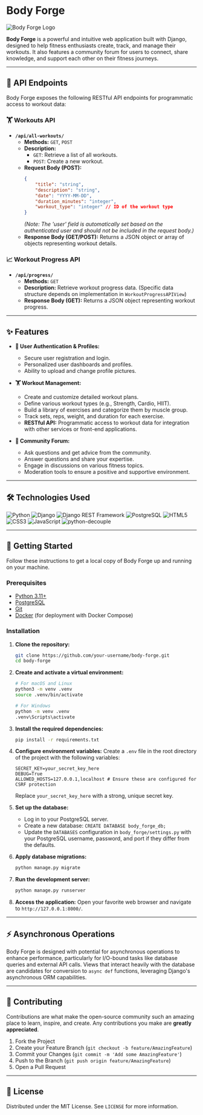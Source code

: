 # Body Forge

![Body Forge Logo](https://via.placeholder.com/150) <!-- Replace with your actual logo URL -->

**Body Forge** is a powerful and intuitive web application built with Django, designed to help fitness enthusiasts create, track, and manage their workouts. It also features a community forum for users to connect, share knowledge, and support each other on their fitness journeys.

---


## 🔌 API Endpoints

Body Forge exposes the following RESTful API endpoints for programmatic access to workout data:

### 🏋️ Workouts API

*   **`/api/all-workouts/`**
    *   **Methods:** `GET`, `POST`
    *   **Description:**
        *   `GET`: Retrieve a list of all workouts.
        *   `POST`: Create a new workout.
    *   **Request Body (POST):**
        ```json
        {
            "title": "string",
            "description": "string",
            "date": "YYYY-MM-DD",
            "duration_minutes": "integer",
            "workout_type": "integer" // ID of the workout type
        }
        ```
        *(Note: The 'user' field is automatically set based on the authenticated user and should not be included in the request body.)*
    *   **Response Body (GET/POST):** Returns a JSON object or array of objects representing workout details.

### 📈 Workout Progress API

*   **`/api/progress/`**
    *   **Methods:** `GET`
    *   **Description:** Retrieve workout progress data. (Specific data structure depends on implementation in `WorkoutProgressAPIView`)
    *   **Response Body (GET):** Returns a JSON object representing workout progress.

---

## ✨ Features

*   **👤 User Authentication & Profiles:**
    *   Secure user registration and login.
    *   Personalized user dashboards and profiles.
    *   Ability to upload and change profile pictures.

*   **🏋️ Workout Management:**
    *   Create and customize detailed workout plans.
    *   Define various workout types (e.g., Strength, Cardio, HIIT).
    *   Build a library of exercises and categorize them by muscle group.
    *   Track sets, reps, weight, and duration for each exercise.
    *   **RESTful API:** Programmatic access to workout data for integration with other services or front-end applications.

*   **💬 Community Forum:**
    *   Ask questions and get advice from the community.
    *   Answer questions and share your expertise.
    *   Engage in discussions on various fitness topics.
    *   Moderation tools to ensure a positive and supportive environment.

---

## 🛠️ Technologies Used

![Python](https://img.shields.io/badge/Python-3.11+-blue.svg?style=for-the-badge&logo=python&logoColor=white)
![Django](https://img.shields.io/badge/Django-5.2.1-darkgreen.svg?style=for-the-badge&logo=django&logoColor=white)
![Django REST Framework](https://img.shields.io/badge/Django%20REST%20Framework-3.15.1-red.svg?style=for-the-badge)
![PostgreSQL](https://img.shields.io/badge/PostgreSQL-14+-blue.svg?style=for-the-badge&logo=postgresql&logoColor=white)
![HTML5](https://img.shields.io/badge/HTML5-E34F26?style=for-the-badge&logo=html5&logoColor=white)
![CSS3](https://img.shields.io/badge/CSS3-1572B6?style=for-the-badge&logo=css3&logoColor=white)
![JavaScript](https://img.shields.io/badge/JavaScript-F7DF1E?style=for-the-badge&logo=javascript&logoColor=black)
![python-decouple](https://img.shields.io/badge/python--decouple-3.8-lightgrey.svg?style=for-the-badge)

---

## 🚀 Getting Started

Follow these instructions to get a local copy of Body Forge up and running on your machine.

### Prerequisites

*   [Python 3.11+](https://www.python.org/downloads/)
*   [PostgreSQL](https://www.postgresql.org/download/)
*   [Git](https://git-scm.com/downloads/)
*   [Docker](https://www.docker.com/get-started) (for deployment with Docker Compose)

### Installation

1.  **Clone the repository:**
    ```bash
    git clone https://github.com/your-username/body-forge.git
    cd body-forge
    ```

2.  **Create and activate a virtual environment:**
    ```bash
    # For macOS and Linux
    python3 -m venv .venv
    source .venv/bin/activate

    # For Windows
    python -m venv .venv
    .venv\Scripts\activate
    ```

3.  **Install the required dependencies:**
    ```bash
    pip install -r requirements.txt
    ```

4.  **Configure environment variables:**
    Create a `.env` file in the root directory of the project with the following variables:
    ```
    SECRET_KEY=your_secret_key_here
    DEBUG=True
    ALLOWED_HOSTS=127.0.0.1,localhost # Ensure these are configured for CSRF protection
    ```
    Replace `your_secret_key_here` with a strong, unique secret key.

5.  **Set up the database:**
    *   Log in to your PostgreSQL server.
    *   Create a new database: `CREATE DATABASE body_forge_db;`
    *   Update the `DATABASES` configuration in `body_forge/settings.py` with your PostgreSQL username, password, and port if they differ from the defaults.

6.  **Apply database migrations:**
    ```bash
    python manage.py migrate
    ```

7.  **Run the development server:**
    ```bash
    python manage.py runserver
    ```

8.  **Access the application:**
    Open your favorite web browser and navigate to `http://127.0.0.1:8000/`.

---

## ⚡ Asynchronous Operations

Body Forge is designed with potential for asynchronous operations to enhance performance, particularly for I/O-bound tasks like database queries and external API calls. Views that interact heavily with the database are candidates for conversion to `async def` functions, leveraging Django's asynchronous ORM capabilities.

---

## 🤝 Contributing

Contributions are what make the open-source community such an amazing place to learn, inspire, and create. Any contributions you make are **greatly appreciated**.

1.  Fork the Project
2.  Create your Feature Branch (`git checkout -b feature/AmazingFeature`)
3.  Commit your Changes (`git commit -m 'Add some AmazingFeature'`)
4.  Push to the Branch (`git push origin feature/AmazingFeature`)
5.  Open a Pull Request

---

## 📝 License

Distributed under the MIT License. See `LICENSE` for more information.
